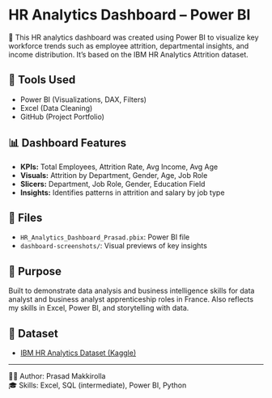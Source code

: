 # HR Analytics Dashboard – Power BI

🎯 This HR analytics dashboard was created using Power BI to visualize key workforce trends such as employee attrition, departmental insights, and income distribution. It’s based on the IBM HR Analytics Attrition dataset.

## 🔧 Tools Used
- Power BI (Visualizations, DAX, Filters)
- Excel (Data Cleaning)
- GitHub (Project Portfolio)

## 📊 Dashboard Features
- **KPIs:** Total Employees, Attrition Rate, Avg Income, Avg Age
- **Visuals:** Attrition by Department, Gender, Age, Job Role
- **Slicers:** Department, Job Role, Gender, Education Field
- **Insights:** Identifies patterns in attrition and salary by job type

## 📁 Files
- `HR_Analytics_Dashboard_Prasad.pbix`: Power BI file
- `dashboard-screenshots/`: Visual previews of key insights

## 💼 Purpose
Built to demonstrate data analysis and business intelligence skills for data analyst and business analyst apprenticeship roles in France. Also reflects my skills in Excel, Power BI, and storytelling with data.

## 📌 Dataset
- [IBM HR Analytics Dataset (Kaggle)](https://www.kaggle.com/datasets/pavansubhasht/ibm-hr-analytics-attrition-dataset)

---
👨‍💻 Author: Prasad Makkirolla  
🎓 Skills: Excel, SQL (intermediate), Power BI, Python
